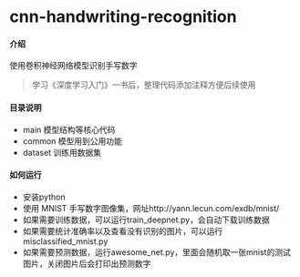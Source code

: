 # cnn-handwriting-recognition

#### 介绍
使用卷积神经网络模型识别手写数字 
> 学习《深度学习入门》一书后，整理代码添加注释方便后续使用

#### 目录说明
- main 模型结构等核心代码
- common 模型用到公用功能
- dataset 训练用数据集

#### 如何运行
- 安装python
- 使用 MNIST 手写数字图像集，网址http://yann.lecun.com/exdb/mnist/
- 如果需要训练数据，可以运行train_deepnet.py，会自动下载训练数据
- 如果需要统计准确率以及查看没有识别的图片，可以运行misclassified_mnist.py
- 如果需要预测数据，运行awesome_net.py，里面会随机取一张mnist的测试图片，关闭图片后会打印出预测数字


